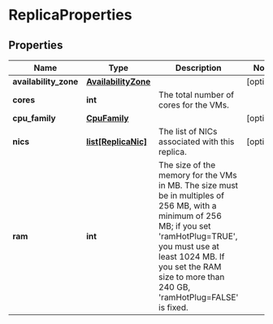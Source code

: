 # ReplicaProperties

## Properties
| Name | Type | Description | Notes |
| ------------ | ------------- | ------------- | ------------- |
| **availability_zone** | [**AvailabilityZone**](AvailabilityZone.md) |  | [optional]  |
| **cores** | **int** | The total number of cores for the VMs. |  |
| **cpu_family** | [**CpuFamily**](CpuFamily.md) |  | [optional]  |
| **nics** | [**list[ReplicaNic]**](ReplicaNic.md) | The list of NICs associated with this replica. | [optional]  |
| **ram** | **int** | The size of the memory for the VMs in MB. The size must be in multiples of 256 MB, with a minimum of 256 MB; if you set &#39;ramHotPlug&#x3D;TRUE&#39;, you must use at least 1024 MB. If you set the RAM size to more than 240 GB, &#39;ramHotPlug&#x3D;FALSE&#39; is fixed. |  |


